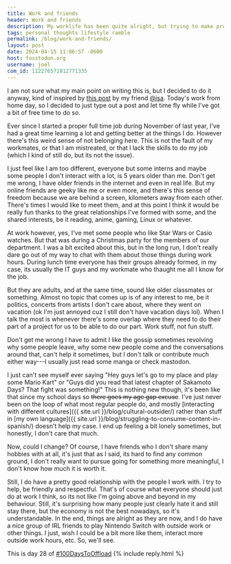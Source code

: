 ```yaml
---
title: Work and friends
header: Work and friends
description: My worklife has been quite alright, but trying to make proper friendships in the workplace is difficult sometimes.
tags: personal thoughts lifestyle ramble
permalink: /blog/work-and-friends/
layout: post
date: 2024-04-15 11:06:57 -0600
host: fosstodon.org
username: joel
com_id: 112276571812771335
---
```


I am not sure what my main point on writing this is, but I decided to do it anyway, kind of inspired by [this post](https://tahimik.com/journal/alone-or-lonely) by my friend [@isa](https://thenighthas.me/@isa). Today's work from home day, so I decided to just type out a post and let time fly while I've got a bit of free time to do so.

Ever since I started a proper full time job during November of last year, I've had a great time learning a lot and getting better at the things I do. However there's this weird sense of not belonging here. This is not the fault of my workmates, or that I am mistreated, or that I lack the skills to do my job (which I kind of still do, but its not the issue).

I just feel like I am too different, everyone but some interns and maybe some people I don't interact with a lot, is 5 years older than me. Don't get me wrong, I have older friends in the internet and even in real life. But my online friends are geeky like me or even more, and there's this sense of freedom because we are behind a screen, kilometers away from each other. There's times I would like to meet them, and at this point I think it would be really fun thanks to the great relationships I've formed with some, and the shared interests, be it reading, anime, gaming, Linux or whatever.

At work however, yes, I've met some people who like Star Wars or Casio watches. But that was during a Christmas party for the members of our department. I was a bit excited about this, but in the long run, I don't really dare go out of my way to chat with them about those things during work hours. During lunch time everyone has their groups already formed, in my case, its usually the IT guys and my workmate who thaught me all I know for the job.

But they are adults, and at the same time, sound like older classmates or something. Almost no topic that comes up is of any interest to me, be it politics, concerts from artists I don't care about, where they went on vacation (ok I'm just annoyed cuz I still don't have vacation days lol). When I talk the most is whenever there's some overlap where they need to do their part of a project for us to be able to do our part. Work stuff, not fun stuff.

Don't get me wrong I have to admit I like the gossip sometimes revolving why some people leave, why some new people come and the conversations around that, can't help it sometimes, but I don't talk or contribute much either way---I usually just read some manga or check mastodon.

I just can't see myself ever saying "Hey guys let's go to my place and play some Mario Kart" or "Guys did you read that latest chapter of Sakamoto Days? That fight was something!" This is nothing new though, it's been like that since my school days so ~~there goes my age gap excuse~~. I've just never been on the loop of what most regular people do, and mostly [interacting with different cultures]({{ site.url }}/blog/cultural-outsider/) rather than stuff in [my own language]({{ site.url }}/blog/struggling-to-consume-content-in-spanish/) doesn't help my case. I end up feeling a bit lonely sometimes, but honestly, I don't care that much.

Now, could I change? Of course, I have friends who I don't share many hobbies with at all, it's just that as I said, its hard to find any common ground, I don't really want to pursue going for something more meaningful, I don't know how much it is worth it.

Still, I do have a pretty good relationship with the people I work with. I try to help, be friendly and respectful. That's of course what everyone should just do at work I think, so its not like I'm going above and beyond in my behaviour. Still, it's surprising how many people just clearly hate it and still stay there, but the economy is not the best nowadays, so it's understandable. In the end, things are alright as they are now, and I do have a nice group of IRL friends to play Nintendo Switch with outside work or other things. I just, wish I could be a bit more like them, interact more outside work hours, etc. So, we'll see.

This is day 28 of [#100DaysToOffload](https://100daystooffload.com)
{% include reply.html %}
